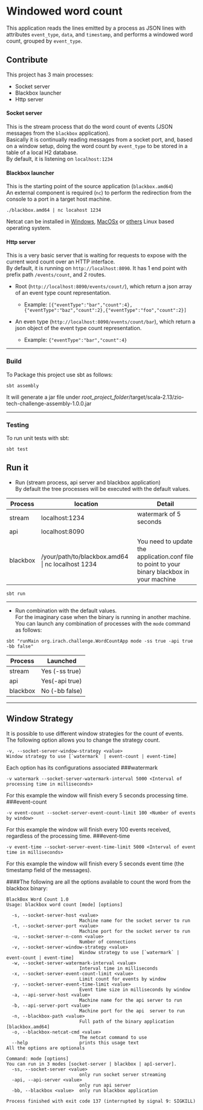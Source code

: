 # Windowed word count

This application reads the lines emitted by a process as JSON lines with attributes `event_type`, `data`, and `timestamp`, and performs a windowed  word count, grouped by `event_type`.

## Contribute

This project has 3 main processes:
* Socket server
* Blackbox launcher
* Http server
#### Socket server
This is the stream process that do the word count of events (JSON messages from the `blackbox` application).  
Basically it is continually reading messages from a socket port, and, based on a window setup, doing the word count by `event_type` to be stored in a table of a local H2 database.  
By default, it is listening on `localhost:1234`

#### Blackbox launcher
This is the starting point of the source application (`blackbox.amd64`)  
An external component is required (`nc`) to perform the redirection from the console to a port in a target host machine.
```
./blackbox.amd64 | nc locahost 1234
```
Netcat can be installed in [Windows](https://sourceforge.net/projects/nc110/), [MacOSx](http://macappstore.org/netcat/) or [others](https://zoomadmin.com/HowToInstall/UbuntuPackage/netcat) Linux based operating system.

#### Http server
This is a very basic server that is waiting for requests to expose with the current word count over an HTTP interface.  
By default, it is running on `http://localhost:8090`. It has 1 end point with prefix path `/events/count`, and 2 routes.  
* Root (`http://localhost:8090/events/count/`), which return a json array of an event type count representation.  
  * Example: `[{"eventType":"bar","count":4},{"eventType":"baz","count":2},{"eventType":"foo","count":2}]`
  
* An even type (`http://localhost:8090/events/count/bar`), which return a json object of the event type count representation.  
  * Example: `{"eventType":"bar","count":4}`

---
### Build

To Package this project use sbt as follows:
```
sbt assembly
```
It will generate a jar file under _root_project_folder_/target/scala-2.13/zio-tech-challenge-assembly-1.0.0.jar

---

### Testing

To run unit tests with sbt:
```
sbt test
```

## Run it
* Run (stream process, api server and blackbox application)  
By default the tree processes will be executed with the default values.  
  
|Process|location | Detail|  
|----|-----|-------|  
|stream|localhost:1234|watermark of 5 seconds|
|api|localhost:8090||
|blackbox|/your/path/to/blackbox.amd64 &#124; nc localhost 1234| You need to update the application.conf file to point to your binary blackbox in your machine
```
sbt run
```
---
* Run combination with the default values.  
For the imaginary case when the binary is running in another machine.   
  You can launch any combination of processes with the `mode` command as follows: 
```
sbt "runMain org.irach.challenge.WordCountApp mode -ss true -api true -bb false"
```
|Process|Launched | 
|----|-----|  
|stream|Yes (-ss true) |
|api| Yes(-api true)|
|blackbox|No (-bb false)|

---
## Window Strategy  
It is possible to use different window strategies for the count of events.  
The following option allows you to change the strategy count. 
```
-v, --socket-server-window-strategy <value>
Window strategy to use [`watermark` | event-count | event-time]
```
Each option has its configurations associated
###watermark
```
-v watermark --socket-server-watermark-interval 5000 <Interval of processing time in milliseconds>
```
For this example the window will finish every 5 seconds processing time.
###event-count
```
-v event-count --socket-server-event-count-limit 100 <Number of events by window>
```
For this example the window will finish every 100 events received, regardless of the processing time.
###event-time
```
-v event-time --socket-server-event-time-limit 5000 <Interval of event time in milliseconds>
```
For this example the window will finish every 5 seconds event time (the timestamp field of the messages).

####The following are all the options available to count the word from the blackbox binary: 

``` 
BlackBox Word Count 1.0
Usage: blackbox word count [mode] [options]

  -s, --socket-server-host <value>
                           Machine name for the socket server to run
  -t, --socket-server-port <value>
                           Machine port for the socket server to run
  -u, --socket-server-n-conn <value>
                           Number of connections
  -v, --socket-server-window-strategy <value>
                           Window strategy to use [`watermark` | event-count | event-time]
  -w, --socket-server-watermark-interval <value>
                           Interval time in milliseconds
  -x, --socket-server-event-count-limit <value>
                           Limit count for events by window
  -y, --socket-server-event-time-limit <value>
                           Event time size in milliseconds by window
  -a, --api-server-host <value>
                           Machine name for the api server to run
  -b, --api-server-port <value>
                           Machine port for the api  server to run
  -n, --blackbox-path <value>
                           Full path of the binary application [blackbox.amd64]
  -o, --blackbox-netcat-cmd <value>
                           The netcat command to use
  --help                   prints this usage text
All the options are optionals

Command: mode [options]
You can run in 3 modes [socket-server | blackbox | apî-server].
  -ss, --socket-server <value>
                           only run socket server streaming
  -api, --api-server <value>
                           only run api server
  -bb, --blackbox <value>  only run blackbox application

Process finished with exit code 137 (interrupted by signal 9: SIGKILL)
```